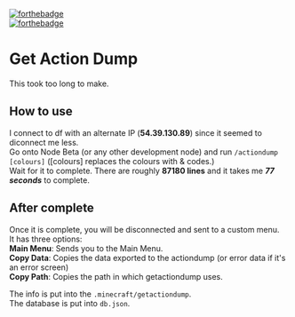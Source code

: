 [![forthebadge](https://forthebadge.com/images/badges/contains-tasty-spaghetti-code.svg)](https://forthebadge.com)  
[![forthebadge](https://forthebadge.com/images/badges/works-on-my-machine.svg)](https://forthebadge.com)

# Get Action Dump
This took too long to make.

## How to use

I connect to df with an alternate IP (**54.39.130.89**) since it seemed to diconnect me less.  
Go onto Node Beta (or any other development node) and run `/actiondump [colours]` \(\[colours\] replaces the colours with & codes.\)  
Wait for it to complete. There are roughly **87180 lines** and it takes me ***77 seconds*** to complete.  

## After complete

Once it is complete, you will be disconnected and sent to a custom menu.  
It has three options:  
**Main Menu**: Sends you to the Main Menu.  
**Copy Data**: Copies the data exported to the actiondump (or error data if it's an error screen)  
**Copy Path**: Copies the path in which getactiondump uses.  

The info is put into the `.minecraft/getactiondump`.  
The database is put into `db.json`.


